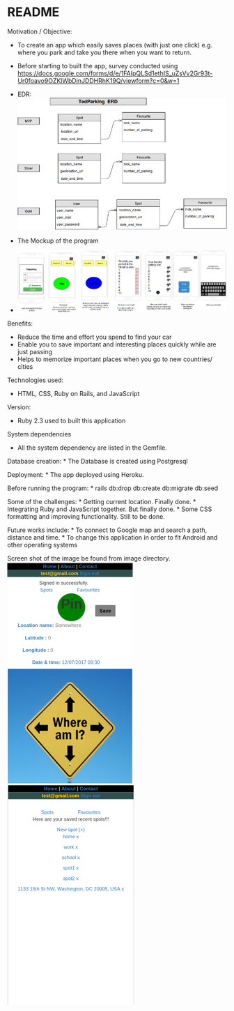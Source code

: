 # README
Motivation / Objective:

* To create an app which easily saves places (with just one click) e.g. where you park and take you there when you want to return.
* Before starting to built the app, survey conducted using https://docs.google.com/forms/d/e/1FAIpQLSd1ethIS_uZsVv2Gr93t-Ur0foavo9OZKlWbDinJDDHRhK19Q/viewform?c=0&w=1   

* EDR:
![alt text](screen_shots/ERD.jpg)

* The Mockup of the program
* ![alt text](screen_shots/mockup.jpg)

Benefits:
  * Reduce the time and effort you spend to find your car
  * Enable you to save important and interesting places quickly while are just passing
  * Helps to memorize important places when you go to new countries/ cities

Technologies used:
  * HTML, CSS, Ruby on Rails, and JavaScript

Version:
  * Ruby 2.3 used to built this application

System dependencies
  * All the system dependency are listed in the Gemfile.

  Database creation:
    * The Database is created using Postgresql

  Deployment:
    * The app deployed using Heroku.  

  Before running the program:
    * rails db:drop db:create db:migrate db:seed

  Some of the challenges:
    * Getting current location. Finally done.
    * Integrating Ruby and JavaScript together. But finally done.
    * Some CSS formatting and improving functionality. Still to be done.

  Future works include:
    * To connect to Google map and search a path, distance and time.
    * To change this application in order to fit Android and other operating systems

  Screen shot of the image be found from image directory.
  ![alt text](screen_shots/tedpark3.png)  ![alt text](screen_shots/tedpark6.png)
